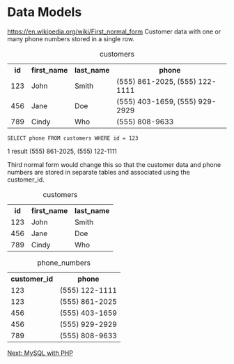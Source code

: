 # Data Models
https://en.wikipedia.org/wiki/First_normal_form
Customer data with one or many phone numbers stored in a single row.

<table>
<caption>customers</caption>
<tr>
<th>id</th>
<th>first_name</th>
<th>last_name</th>
<th>phone</th>
</tr>
<tr>
<td>123</td>
<td>John</td>
<td>Smith</td>
<td>(555) 861-2025, (555) 122-1111</td>
</tr>
<tr>
<td>456</td>
<td>Jane</td>
<td>Doe</td>
<td>(555) 403-1659, (555) 929-2929</td>
</tr>
<tr>
<td>789</td>
<td>Cindy</td>
<td>Who</td>
<td>(555) 808-9633</td>
</tr>
</table>

```
SELECT phone FROM customers WHERE id = 123
```

1 result
(555) 861-2025, (555) 122-1111

Third normal form would change this so that the customer data and phone numbers are stored in separate tables and associated using the customer_id. 

<table>
<caption>customers</caption>
<tr>
<th>id</th>
<th>first_name</th>
<th>last_name</th>
</tr>
<tr>
<td>123</td>
<td>John</td>
<td>Smith</td>
</tr>
<tr>
<td>456</td>
<td>Jane</td>
<td>Doe</td>
</tr>
<tr>
<td>789</td>
<td>Cindy</td>
<td>Who</td>
</tr>
</table>

<table>
<caption>phone_numbers</caption>
<tr>
<th>customer_id</th>
<th>phone</th>
</tr>
<tr>
<td>123</td>
<td>(555) 122-1111</td>
</tr>
<tr>
<td>123</td>
<td>(555) 861-2025</td>
</tr>
<tr>
<td>456</td>
<td>(555) 403-1659</td>
</tr>
<tr>
<td>456</td>
<td>(555) 929-2929</td>
</tr>
<tr>
<td>789</td>
<td>(555) 808-9633</td>
</tr>
</table>

[Next: MySQL with PHP](/10-MySQL/05-MySQLWithPHP.md)
